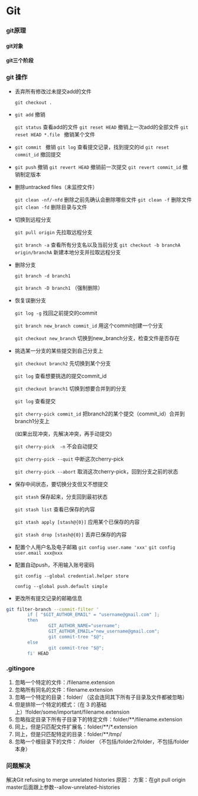 # Git
### git原理
#### git对象
#### git三个阶段
### git 操作
- 丢弃所有修改过未提交add的文件

  `git checkout .`

- `git add` 撤销

  `git status`  查看add的文件
  `git reset HEAD`  撤销上一次add的全部文件
  `git reset HEAD *.file `  撤销某个文件

- `git commit ` 撤销
  `git log`  查看提交记录，找到提交的id
  `git reset commit_id`  撤回提交

- `git push` 撤销
  `git revert HEAD`  撤销前一次提交
  `git revert commit_id` 撤销制定版本

- 删除untracked files（未监控文件）

  `git clean -nf/-nfd`  删除之前先确认会删除哪些文件
  `git clean -f`  删除文件
  `git clean -fd`  删除目录与文件

- 切换到远程分支

  `git pull origin`  先拉取远程分支

  `git branch -a`  查看所有分支名以及当前分支
  `git checkout -b branchA origin/branchA`  新建本地分支并拉取远程分支

- 删除分支

  `git branch -d branch1`

  `git branch -D branch1` （强制删除）

- 恢复误删分支

  `git log -g`  找回之前提交的commit

  `git branch new_branch commit_id`  用这个commit创建一个分支

  `git checkout new_branch`  切换到new_branch分支，检查文件是否存在

- 挑选某一分支的某些提交到自己分支上

  `git checkout branch2`  先切换到某个分支

  `git log`  查看想要挑选的提交commit_id

  `git checkout branch1`  切换到想要合并到的分支

  `git log`  查看提交

  `git cherry-pick commit_id`  把branch2的某个提交（commit_id）合并到branch1分支上

  (如果出现冲突，先解决冲突，再手动提交)

  `git cherry-pick  -n`  不会自动提交

  `git cherry-pick --quit`  中断这次cherry-pick

  `git cherry-pick --abort`  取消这次cherry-pick，回到分支之前的状态

- 保存中间状态，要切换分支但又不想提交

  `git stash`  保存起来，分支回到最初状态

  `git stash list`  查看已保存的内容

  `git stash apply [stash@{0}]`  应用某个已保存的内容

  `git stash drop [stash@{0}]`  丢弃已保存的内容

- 配置个人用户名及电子邮箱
  `git config user.name 'xxx'`
  `git config user.email xxx@xxx`
  
- 配置自动push，不用输入账号密码
  
  `git config --global credential.helper store`
  
  `config --global push.default simple`

- 更改所有提交记录的邮箱信息
``` bash
git filter-branch --commit-filter '
        if [ "$GIT_AUTHOR_EMAIL" = "username@gmail.com" ];
        then
                GIT_AUTHOR_NAME="username";
                GIT_AUTHOR_EMAIL="new_username@gmail.com";
                git commit-tree "$@";
        else
                git commit-tree "$@";
        fi' HEAD
```

### .gitingore
1. 忽略一个特定的文件：/filename.extension
2. 忽略所有同名的文件：filename.extension
3. 忽略一个特定的目录：folder/ （这会连同其下所有子目录及文件都被忽略）
4. 但是排除一个特定的模式：（在 3 的基础上）!folder/some/important/filename.extension
5. 忽略指定目录下所有子目录下的特定文件：folder/**/filename.extension
6. 同上，但是只匹配文件扩展名：folder/**/*.extension
7. 同上，但是只匹配特定的目录：folder/**/tmp/
8. 忽略一个根目录下的文件： /folder （不包括/folder2/folder，不包括/folder本身）


### 问题解决
解决Git refusing to merge unrelated histories
原因：
方案：在git pull origin master后面跟上参数--allow-unrelated-histories
